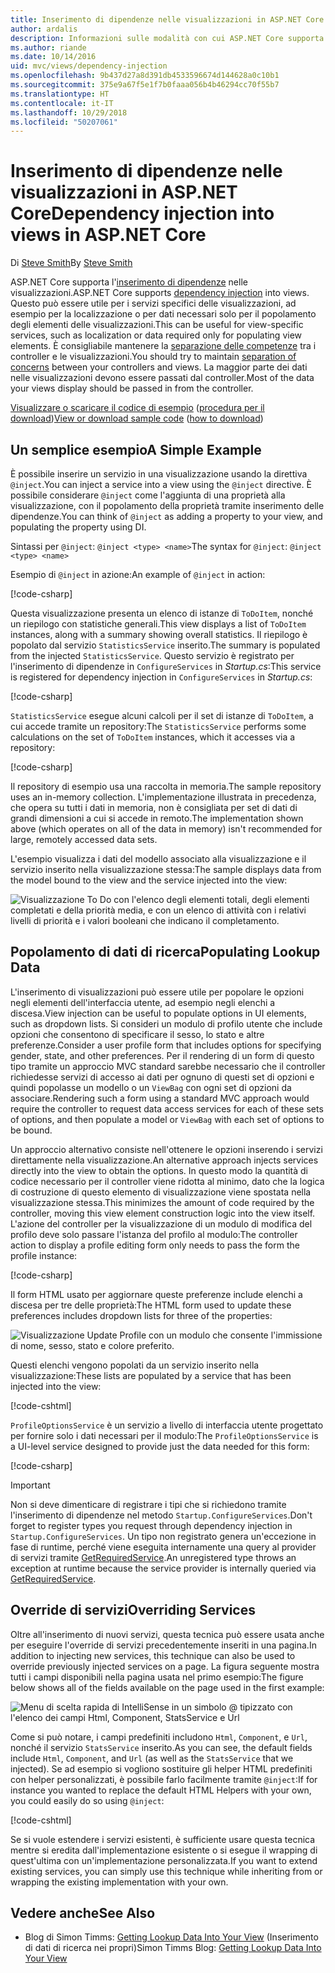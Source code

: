 ```yaml
---
title: Inserimento di dipendenze nelle visualizzazioni in ASP.NET Core
author: ardalis
description: Informazioni sulle modalità con cui ASP.NET Core supporta l'inserimento di dipendenze nelle visualizzazioni MVC.
ms.author: riande
ms.date: 10/14/2016
uid: mvc/views/dependency-injection
ms.openlocfilehash: 9b437d27a8d391db4533596674d144628a0c10b1
ms.sourcegitcommit: 375e9a67f5e1f7b0faaa056b4b46294cc70f55b7
ms.translationtype: HT
ms.contentlocale: it-IT
ms.lasthandoff: 10/29/2018
ms.locfileid: "50207061"
---
```

# <a name="dependency-injection-into-views-in-aspnet-core"></a><span data-ttu-id="64fee-103">Inserimento di dipendenze nelle visualizzazioni in ASP.NET Core</span><span class="sxs-lookup"><span data-stu-id="64fee-103">Dependency injection into views in ASP.NET Core</span></span>

<span data-ttu-id="64fee-104">Di [Steve Smith](https://ardalis.com/)</span><span class="sxs-lookup"><span data-stu-id="64fee-104">By [Steve Smith](https://ardalis.com/)</span></span>

<span data-ttu-id="64fee-105">ASP.NET Core supporta l'[inserimento di dipendenze](xref:fundamentals/dependency-injection) nelle visualizzazioni.</span><span class="sxs-lookup"><span data-stu-id="64fee-105">ASP.NET Core supports [dependency injection](xref:fundamentals/dependency-injection) into views.</span></span> <span data-ttu-id="64fee-106">Questo può essere utile per i servizi specifici delle visualizzazioni, ad esempio per la localizzazione o per dati necessari solo per il popolamento degli elementi delle visualizzazioni.</span><span class="sxs-lookup"><span data-stu-id="64fee-106">This can be useful for view-specific services, such as localization or data required only for populating view elements.</span></span> <span data-ttu-id="64fee-107">È consigliabile mantenere la [separazione delle competenze](http://deviq.com/separation-of-concerns/) tra i controller e le visualizzazioni.</span><span class="sxs-lookup"><span data-stu-id="64fee-107">You should try to maintain [separation of concerns](http://deviq.com/separation-of-concerns/) between your controllers and views.</span></span> <span data-ttu-id="64fee-108">La maggior parte dei dati nelle visualizzazioni devono essere passati dal controller.</span><span class="sxs-lookup"><span data-stu-id="64fee-108">Most of the data your views display should be passed in from the controller.</span></span>

<span data-ttu-id="64fee-109">[Visualizzare o scaricare il codice di esempio](https://github.com/aspnet/Docs/tree/master/aspnetcore/mvc/views/dependency-injection/sample) ([procedura per il download](xref:index#how-to-download-a-sample))</span><span class="sxs-lookup"><span data-stu-id="64fee-109">[View or download sample code](https://github.com/aspnet/Docs/tree/master/aspnetcore/mvc/views/dependency-injection/sample) ([how to download](xref:index#how-to-download-a-sample))</span></span>

## <a name="a-simple-example"></a><span data-ttu-id="64fee-110">Un semplice esempio</span><span class="sxs-lookup"><span data-stu-id="64fee-110">A Simple Example</span></span>

<span data-ttu-id="64fee-111">È possibile inserire un servizio in una visualizzazione usando la direttiva `@inject`.</span><span class="sxs-lookup"><span data-stu-id="64fee-111">You can inject a service into a view using the `@inject` directive.</span></span> <span data-ttu-id="64fee-112">È possibile considerare `@inject` come l'aggiunta di una proprietà alla visualizzazione, con il popolamento della proprietà tramite inserimento delle dipendenze.</span><span class="sxs-lookup"><span data-stu-id="64fee-112">You can think of `@inject` as adding a property to your view, and populating the property using DI.</span></span>

<span data-ttu-id="64fee-113">Sintassi per `@inject`: `@inject <type> <name>`</span><span class="sxs-lookup"><span data-stu-id="64fee-113">The syntax for `@inject`: `@inject <type> <name>`</span></span>

<span data-ttu-id="64fee-114">Esempio di `@inject` in azione:</span><span class="sxs-lookup"><span data-stu-id="64fee-114">An example of `@inject` in action:</span></span>

[!code-csharp[](../../mvc/views/dependency-injection/sample/src/ViewInjectSample/Views/ToDo/Index.cshtml?highlight=4,5,15,16,17)]

<span data-ttu-id="64fee-115">Questa visualizzazione presenta un elenco di istanze di `ToDoItem`, nonché un riepilogo con statistiche generali.</span><span class="sxs-lookup"><span data-stu-id="64fee-115">This view displays a list of `ToDoItem` instances, along with a summary showing overall statistics.</span></span> <span data-ttu-id="64fee-116">Il riepilogo è popolato dal servizio `StatisticsService` inserito.</span><span class="sxs-lookup"><span data-stu-id="64fee-116">The summary is populated from the injected `StatisticsService`.</span></span> <span data-ttu-id="64fee-117">Questo servizio è registrato per l'inserimento di dipendenze in `ConfigureServices` in *Startup.cs*:</span><span class="sxs-lookup"><span data-stu-id="64fee-117">This service is registered for dependency injection in `ConfigureServices` in *Startup.cs*:</span></span>

[!code-csharp[](../../mvc/views/dependency-injection/sample/src/ViewInjectSample/Startup.cs?highlight=6,7&range=15-22)]

<span data-ttu-id="64fee-118">`StatisticsService` esegue alcuni calcoli per il set di istanze di `ToDoItem`, a cui accede tramite un repository:</span><span class="sxs-lookup"><span data-stu-id="64fee-118">The `StatisticsService` performs some calculations on the set of `ToDoItem` instances, which it accesses via a repository:</span></span>

[!code-csharp[](../../mvc/views/dependency-injection/sample/src/ViewInjectSample/Model/Services/StatisticsService.cs?highlight=15,20,25)]

<span data-ttu-id="64fee-119">Il repository di esempio usa una raccolta in memoria.</span><span class="sxs-lookup"><span data-stu-id="64fee-119">The sample repository uses an in-memory collection.</span></span> <span data-ttu-id="64fee-120">L'implementazione illustrata in precedenza, che opera su tutti i dati in memoria, non è consigliata per set di dati di grandi dimensioni a cui si accede in remoto.</span><span class="sxs-lookup"><span data-stu-id="64fee-120">The implementation shown above (which operates on all of the data in memory) isn't recommended for large, remotely accessed data sets.</span></span>

<span data-ttu-id="64fee-121">L'esempio visualizza i dati del modello associato alla visualizzazione e il servizio inserito nella visualizzazione stessa:</span><span class="sxs-lookup"><span data-stu-id="64fee-121">The sample displays data from the model bound to the view and the service injected into the view:</span></span>

![Visualizzazione To Do con l'elenco degli elementi totali, degli elementi completati e della priorità media, e con un elenco di attività con i relativi livelli di priorità e i valori booleani che indicano il completamento.](dependency-injection/_static/screenshot.png)

## <a name="populating-lookup-data"></a><span data-ttu-id="64fee-123">Popolamento di dati di ricerca</span><span class="sxs-lookup"><span data-stu-id="64fee-123">Populating Lookup Data</span></span>

<span data-ttu-id="64fee-124">L'inserimento di visualizzazioni può essere utile per popolare le opzioni negli elementi dell'interfaccia utente, ad esempio negli elenchi a discesa.</span><span class="sxs-lookup"><span data-stu-id="64fee-124">View injection can be useful to populate options in UI elements, such as dropdown lists.</span></span> <span data-ttu-id="64fee-125">Si consideri un modulo di profilo utente che include opzioni che consentono di specificare il sesso, lo stato e altre preferenze.</span><span class="sxs-lookup"><span data-stu-id="64fee-125">Consider a user profile form that includes options for specifying gender, state, and other preferences.</span></span> <span data-ttu-id="64fee-126">Per il rendering di un form di questo tipo tramite un approccio MVC standard sarebbe necessario che il controller richiedesse servizi di accesso ai dati per ognuno di questi set di opzioni e quindi popolasse un modello o un `ViewBag` con ogni set di opzioni da associare.</span><span class="sxs-lookup"><span data-stu-id="64fee-126">Rendering such a form using a standard MVC approach would require the controller to request data access services for each of these sets of options, and then populate a model or `ViewBag` with each set of options to be bound.</span></span>

<span data-ttu-id="64fee-127">Un approccio alternativo consiste nell'ottenere le opzioni inserendo i servizi direttamente nella visualizzazione.</span><span class="sxs-lookup"><span data-stu-id="64fee-127">An alternative approach injects services directly into the view to obtain the options.</span></span> <span data-ttu-id="64fee-128">In questo modo la quantità di codice necessario per il controller viene ridotta al minimo, dato che la logica di costruzione di questo elemento di visualizzazione viene spostata nella visualizzazione stessa.</span><span class="sxs-lookup"><span data-stu-id="64fee-128">This minimizes the amount of code required by the controller, moving this view element construction logic into the view itself.</span></span> <span data-ttu-id="64fee-129">L'azione del controller per la visualizzazione di un modulo di modifica del profilo deve solo passare l'istanza del profilo al modulo:</span><span class="sxs-lookup"><span data-stu-id="64fee-129">The controller action to display a profile editing form only needs to pass the form the profile instance:</span></span>

[!code-csharp[](../../mvc/views/dependency-injection/sample/src/ViewInjectSample/Controllers/ProfileController.cs?highlight=9,19)]

<span data-ttu-id="64fee-130">Il form HTML usato per aggiornare queste preferenze include elenchi a discesa per tre delle proprietà:</span><span class="sxs-lookup"><span data-stu-id="64fee-130">The HTML form used to update these preferences includes dropdown lists for three of the properties:</span></span>

![Visualizzazione Update Profile con un modulo che consente l'immissione di nome, sesso, stato e colore preferito.](dependency-injection/_static/updateprofile.png)

<span data-ttu-id="64fee-132">Questi elenchi vengono popolati da un servizio inserito nella visualizzazione:</span><span class="sxs-lookup"><span data-stu-id="64fee-132">These lists are populated by a service that has been injected into the view:</span></span>

[!code-cshtml[](../../mvc/views/dependency-injection/sample/src/ViewInjectSample/Views/Profile/Index.cshtml?highlight=4,16,17,21,22,26,27)]

<span data-ttu-id="64fee-133">`ProfileOptionsService` è un servizio a livello di interfaccia utente progettato per fornire solo i dati necessari per il modulo:</span><span class="sxs-lookup"><span data-stu-id="64fee-133">The `ProfileOptionsService` is a UI-level service designed to provide just the data needed for this form:</span></span>

[!code-csharp[](../../mvc/views/dependency-injection/sample/src/ViewInjectSample/Model/Services/ProfileOptionsService.cs?highlight=7,13,24)]

> [!IMPORTANT]
> <span data-ttu-id="64fee-134">Non si deve dimenticare di registrare i tipi che si richiedono tramite l'inserimento di dipendenze nel metodo `Startup.ConfigureServices`.</span><span class="sxs-lookup"><span data-stu-id="64fee-134">Don't forget to register types you request through dependency injection in `Startup.ConfigureServices`.</span></span> <span data-ttu-id="64fee-135">Un tipo non registrato genera un'eccezione in fase di runtime, perché viene eseguita internamente una query al provider di servizi tramite [GetRequiredService](/dotnet/api/microsoft.extensions.dependencyinjection.serviceproviderserviceextensions.getrequiredservice).</span><span class="sxs-lookup"><span data-stu-id="64fee-135">An unregistered type throws an exception at runtime because the service provider is internally queried via [GetRequiredService](/dotnet/api/microsoft.extensions.dependencyinjection.serviceproviderserviceextensions.getrequiredservice).</span></span>

## <a name="overriding-services"></a><span data-ttu-id="64fee-136">Override di servizi</span><span class="sxs-lookup"><span data-stu-id="64fee-136">Overriding Services</span></span>

<span data-ttu-id="64fee-137">Oltre all'inserimento di nuovi servizi, questa tecnica può essere usata anche per eseguire l'override di servizi precedentemente inseriti in una pagina.</span><span class="sxs-lookup"><span data-stu-id="64fee-137">In addition to injecting new services, this technique can also be used to override previously injected services on a page.</span></span> <span data-ttu-id="64fee-138">La figura seguente mostra tutti i campi disponibili nella pagina usata nel primo esempio:</span><span class="sxs-lookup"><span data-stu-id="64fee-138">The figure below shows all of the fields available on the page used in the first example:</span></span>

![Menu di scelta rapida di IntelliSense in un simbolo @ tipizzato con l'elenco dei campi Html, Component, StatsService e Url](dependency-injection/_static/razor-fields.png)

<span data-ttu-id="64fee-140">Come si può notare, i campi predefiniti includono `Html`, `Component`, e `Url`, nonché il servizio `StatsService` inserito.</span><span class="sxs-lookup"><span data-stu-id="64fee-140">As you can see, the default fields include `Html`, `Component`, and `Url` (as well as the `StatsService` that we injected).</span></span> <span data-ttu-id="64fee-141">Se ad esempio si vogliono sostituire gli helper HTML predefiniti con helper personalizzati, è possibile farlo facilmente tramite `@inject`:</span><span class="sxs-lookup"><span data-stu-id="64fee-141">If for instance you wanted to replace the default HTML Helpers with your own, you could easily do so using `@inject`:</span></span>

[!code-cshtml[](../../mvc/views/dependency-injection/sample/src/ViewInjectSample/Views/Helper/Index.cshtml?highlight=3,11)]

<span data-ttu-id="64fee-142">Se si vuole estendere i servizi esistenti, è sufficiente usare questa tecnica mentre si eredita dall'implementazione esistente o si esegue il wrapping di quest'ultima con un'implementazione personalizzata.</span><span class="sxs-lookup"><span data-stu-id="64fee-142">If you want to extend existing services, you can simply use this technique while inheriting from or wrapping the existing implementation with your own.</span></span>

## <a name="see-also"></a><span data-ttu-id="64fee-143">Vedere anche</span><span class="sxs-lookup"><span data-stu-id="64fee-143">See Also</span></span>

* <span data-ttu-id="64fee-144">Blog di Simon Timms: [Getting Lookup Data Into Your View](http://blog.simontimms.com/2015/06/09/getting-lookup-data-into-you-view/) (Inserimento di dati di ricerca nei propri)</span><span class="sxs-lookup"><span data-stu-id="64fee-144">Simon Timms Blog: [Getting Lookup Data Into Your View](http://blog.simontimms.com/2015/06/09/getting-lookup-data-into-you-view/)</span></span>
